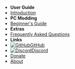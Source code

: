- **User Guide**
- [Introduction](introduction)
- **PC Modding**
- [Beginner's Guide](pc-guide)
- **Extras**
- [Frequently Asked Questions](faq)
- **Links**
- [![GitHub](https://icongr.am/simple/github.svg?color=808080&size=16)GitHub](https://github.com/burritosoftware/GorillaTag-Modding-Guide)
- [![Discord](https://icongr.am/simple/discord.svg?colored&size=16)Discord](https://discord.gg/b2MhDBAzTv)
- [Donate](donations)
- [About](about)
